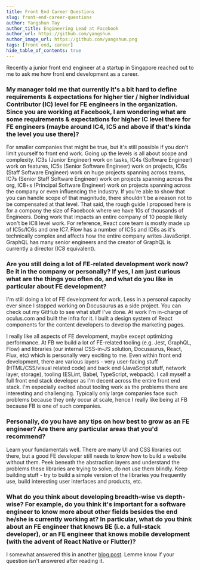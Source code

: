 ```yaml
---
title: Front End Career Questions
slug: front-end-career-questions
author: Yangshun Tay
author_title: Engineering Lead at Facebook
author_url: https://github.com/yangshun
author_image_url: https://github.com/yangshun.png
tags: [front end, career]
hide_table_of_contents: true
---
```


Recently a junior front end engineer at a startup in Singapore reached out to me to ask me how front end development as a career.

<!--truncate-->

### My manager told me that currently it's a bit hard to define requirements & expectations for higher tier / higher Individual Contributor (IC) level for FE engineers in the organization. Since you are working at Facebook, I am wondering what are some requirements & expectations for higher IC level there for FE engineers (maybe around IC4, IC5 and above if that's kinda the level you use there)?

For smaller companies that might be true, but it's still possible if you don't limit yourself to front end work. Going up the levels is all about scope and complexity. IC3s (Junior Engineer) work on tasks, IC4s (Software Engineer) work on features, IC5s (Senior Software Engineer) work on projects, IC6s (Staff Software Engineer) work on huge projects spanning across teams, IC7s (Senior Staff Software Engineer) work on projects spanning across the org, IC8+s (Principal Software Engineer) work on projects spanning across the company or even influencing the industry. If you're able to show that you can handle scope of that magnitude, there shouldn't be a reason not to be compensated at that level. That said, the rough guide I proposed here is for a company the size of Facebook where we have 10s of thousands of Engineers. Doing work that impacts an entire company of 10 people likely won't be IC8 level work. For reference, React core team is mostly made up of IC5s/IC6s and one IC7. Flow has a number of IC5s and IC6s as it's technically complex and affects how the entire company writes JavaScript. GraphQL has many senior engineers and the creator of GraphQL is currently a director (IC8 equivalent).

### Are you still doing a lot of FE-related development work now? Be it in the company or personally? If yes, I am just curious what are the things you often do, and what do you like in particular about FE development?

I'm still doing a lot of FE development for work. Less in a personal capacity ever since I stopped working on Docusaurus as a side project. You can check out my GitHub to see what stuff I've done. At work I'm in-charge of oculus.com and built the infra for it. I built a design system of React components for the content developers to develop the marketing pages.

I really like all aspects of FE development, maybe except optimizing performance. At FB we build a lot of FE-related tooling (e.g. Jest, GraphQL, Flow) and libraries (our internal CSS-in-JS solution, Docusaurus, React, Flux, etc) which is personally very exciting to me. Even within front end development, there are various layers - very user-facing stuff (HTML/CSS/visual related code) and back end (JavaScript stuff, network layer, storage), tooling (ESLint, Babel, TypeScript, webpack). I call myself a full front end stack developer as I'm decent across the entire front end stack. I'm especially excited about tooling work as the problems there are interesting and challenging. Typically only large companies face such problems because they only occur at scale, hence I really like being at FB because FB is one of such companies.

### Personally, do you have any tips on how best to grow as an FE engineer? Are there any particular areas that you'd recommend?

Learn your fundamentals well. There are many UI and CSS libraries out there, but a good FE developer still needs to know how to build a website without them. Peek beneath the abstraction layers and understand the problems these libraries are trying to solve, do not use them blindly. Keep building stuff - try to build a simple version of the libraries you frequently use, build interesting user interfaces and products, etc.

### What do you think about developing breadth-wise vs depth-wise? For example, do you think it's important for a software engineer to know more about other fields besides the end he/she is currently working at? In particular, what do you think about an FE engineer that knows BE (i.e. a full-stack developer), or an FE engineer that knows mobile development (with the advent of React Native or Flutter)?

I somewhat answered this in another [blog post](/blog/are-front-end-development-skills-enough-for-a-career). Lemme know if your question isn't answered after reading it.
